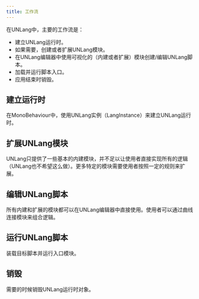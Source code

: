 ```yaml
---
title: 工作流
---
```


在UNLang中，主要的工作流是：

* 建立UNLang运行时。
* 如果需要，创建或者扩展UNLang模块。
* 在UNLang编辑器中使用可视化的（内建或者扩展）模块创建/编辑UNLang脚本。
* 加载并运行脚本入口。
* 应用结束时销毁。

## 建立运行时

在MonoBehaviour中，使用UNLang实例（LangInstance）来建立UNLang运行时。

## 扩展UNLang模块

UNLang只提供了一些基本的内建模块，并不足以让使用者直接实现所有的逻辑（UNLang也不希望这么做）。更多特定的模块需要使用者按照一定的规则来扩展。

## 编辑UNLang脚本

所有内建和扩展的模块都可以在UNLang编辑器中直接使用。使用者可以通过曲线连接模块来组合逻辑。

## 运行UNLang脚本

装载目标脚本并运行入口模块。

## 销毁

需要的时候销毁UNLang运行时对象。
